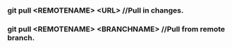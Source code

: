 ### git pull \<REMOTENAME> \<URL> //Pull in changes.

### git pull \<REMOTENAME> \<BRANCHNAME> //Pull from remote branch.